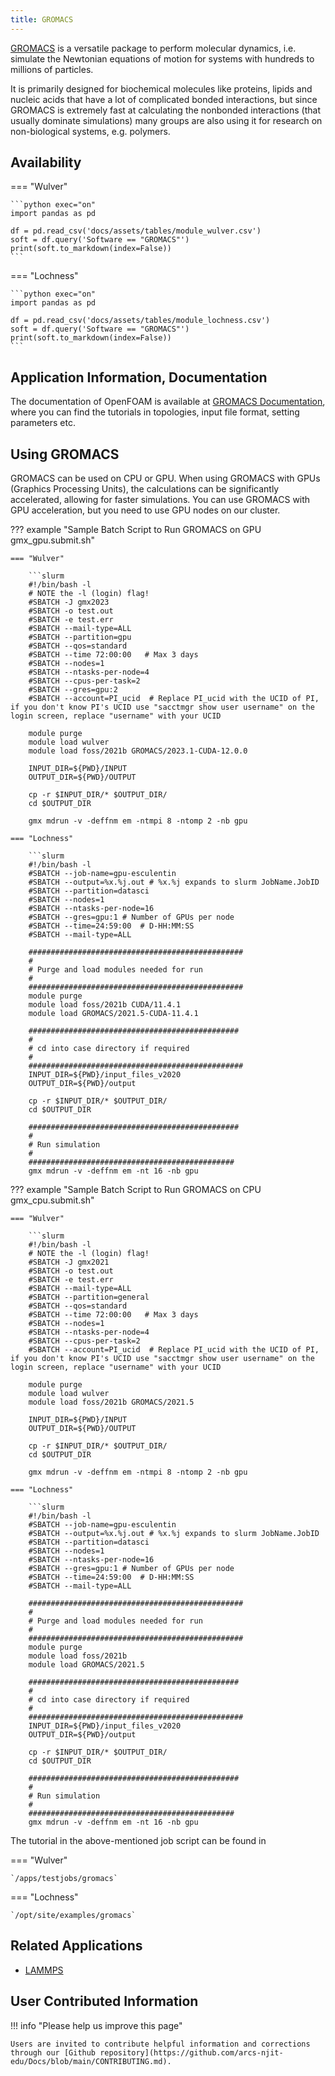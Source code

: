 ```yaml
---
title: GROMACS
---
```


[GROMACS](https://www.gromacs.org) is a versatile package to perform molecular dynamics, i.e. simulate the Newtonian equations of motion for systems with hundreds to millions of particles.

It is primarily designed for biochemical molecules like proteins, lipids and nucleic acids that have a lot of complicated bonded interactions, but since GROMACS is extremely fast at calculating the nonbonded interactions (that usually dominate simulations) many groups are also using it for research on non-biological systems, e.g. polymers.

## Availability

=== "Wulver"

    ```python exec="on"
    import pandas as pd
    
    df = pd.read_csv('docs/assets/tables/module_wulver.csv')
    soft = df.query('Software == "GROMACS"')
    print(soft.to_markdown(index=False))
    ```

=== "Lochness"

    ```python exec="on"
    import pandas as pd
    
    df = pd.read_csv('docs/assets/tables/module_lochness.csv')
    soft = df.query('Software == "GROMACS"')
    print(soft.to_markdown(index=False))
    ```

## Application Information, Documentation
The documentation of OpenFOAM is available at [GROMACS Documentation](https://manual.gromacs.org/current/index.html), where you can find the tutorials in topologies, input file format, setting parameters etc. 

## Using GROMACS
GROMACS can be used on CPU or GPU. When using GROMACS with GPUs (Graphics Processing Units), the calculations can be significantly accelerated, allowing for faster simulations. You can use GROMACS with GPU acceleration, but you need to use GPU nodes on our cluster. 

??? example "Sample Batch Script to Run GROMACS on GPU gmx_gpu.submit.sh"

    === "Wulver"
        
        ```slurm
        #!/bin/bash -l
        # NOTE the -l (login) flag!
        #SBATCH -J gmx2023
        #SBATCH -o test.out
        #SBATCH -e test.err
        #SBATCH --mail-type=ALL
        #SBATCH --partition=gpu
        #SBATCH --qos=standard
        #SBATCH --time 72:00:00   # Max 3 days
        #SBATCH --nodes=1
        #SBATCH --ntasks-per-node=4
        #SBATCH --cpus-per-task=2
        #SBATCH --gres=gpu:2  
        #SBATCH --account=PI_ucid  # Replace PI_ucid with the UCID of PI, if you don't know PI's UCID use "sacctmgr show user username" on the login screen, replace "username" with your UCID

        module purge
        module load wulver
        module load foss/2021b GROMACS/2023.1-CUDA-12.0.0

        INPUT_DIR=${PWD}/INPUT
        OUTPUT_DIR=${PWD}/OUTPUT

        cp -r $INPUT_DIR/* $OUTPUT_DIR/
        cd $OUTPUT_DIR

        gmx mdrun -v -deffnm em -ntmpi 8 -ntomp 2 -nb gpu

    === "Lochness"
        
        ```slurm
        #!/bin/bash -l
        #SBATCH --job-name=gpu-esculentin
        #SBATCH --output=%x.%j.out # %x.%j expands to slurm JobName.JobID
        #SBATCH --partition=datasci
        #SBATCH --nodes=1
        #SBATCH --ntasks-per-node=16
        #SBATCH --gres=gpu:1 # Number of GPUs per node
        #SBATCH --time=24:59:00  # D-HH:MM:SS
        #SBATCH --mail-type=ALL
        
        ################################################
        #
        # Purge and load modules needed for run
        #
        ################################################
        module purge
        module load foss/2021b CUDA/11.4.1
        module load GROMACS/2021.5-CUDA-11.4.1

        ###############################################
        #
        # cd into case directory if required
        #
        ################################################
        INPUT_DIR=${PWD}/input_files_v2020
        OUTPUT_DIR=${PWD}/output
        
        cp -r $INPUT_DIR/* $OUTPUT_DIR/
        cd $OUTPUT_DIR

        ###############################################
        #
        # Run simulation
        #
        ##############################################
        gmx mdrun -v -deffnm em -nt 16 -nb gpu

??? example "Sample Batch Script to Run GROMACS on CPU gmx_cpu.submit.sh"

    === "Wulver"
        
        ```slurm
        #!/bin/bash -l
        # NOTE the -l (login) flag!
        #SBATCH -J gmx2021
        #SBATCH -o test.out
        #SBATCH -e test.err
        #SBATCH --mail-type=ALL
        #SBATCH --partition=general
        #SBATCH --qos=standard
        #SBATCH --time 72:00:00   # Max 3 days
        #SBATCH --nodes=1
        #SBATCH --ntasks-per-node=4
        #SBATCH --cpus-per-task=2
        #SBATCH --account=PI_ucid  # Replace PI_ucid with the UCID of PI, if you don't know PI's UCID use "sacctmgr show user username" on the login screen, replace "username" with your UCID

        module purge
        module load wulver
        module load foss/2021b GROMACS/2021.5

        INPUT_DIR=${PWD}/INPUT
        OUTPUT_DIR=${PWD}/OUTPUT

        cp -r $INPUT_DIR/* $OUTPUT_DIR/
        cd $OUTPUT_DIR

        gmx mdrun -v -deffnm em -ntmpi 8 -ntomp 2 -nb gpu

    === "Lochness"
        
        ```slurm
        #!/bin/bash -l
        #SBATCH --job-name=gpu-esculentin
        #SBATCH --output=%x.%j.out # %x.%j expands to slurm JobName.JobID
        #SBATCH --partition=datasci
        #SBATCH --nodes=1
        #SBATCH --ntasks-per-node=16
        #SBATCH --gres=gpu:1 # Number of GPUs per node
        #SBATCH --time=24:59:00  # D-HH:MM:SS
        #SBATCH --mail-type=ALL
        
        ################################################
        #
        # Purge and load modules needed for run
        #
        ################################################
        module purge
        module load foss/2021b 
        module load GROMACS/2021.5

        ###############################################
        #
        # cd into case directory if required
        #
        ################################################
        INPUT_DIR=${PWD}/input_files_v2020
        OUTPUT_DIR=${PWD}/output
        
        cp -r $INPUT_DIR/* $OUTPUT_DIR/
        cd $OUTPUT_DIR

        ###############################################
        #
        # Run simulation
        #
        ##############################################
        gmx mdrun -v -deffnm em -nt 16 -nb gpu

The tutorial in the above-mentioned job script can be found in 

=== "Wulver" 

	`/apps/testjobs/gromacs`

=== "Lochness"
	
	`/opt/site/examples/gromacs`

## Related Applications

* [LAMMPS](lammps.md)

## User Contributed Information

!!! info "Please help us improve this page"

    Users are invited to contribute helpful information and corrections through our [Github repository](https://github.com/arcs-njit-edu/Docs/blob/main/CONTRIBUTING.md).



